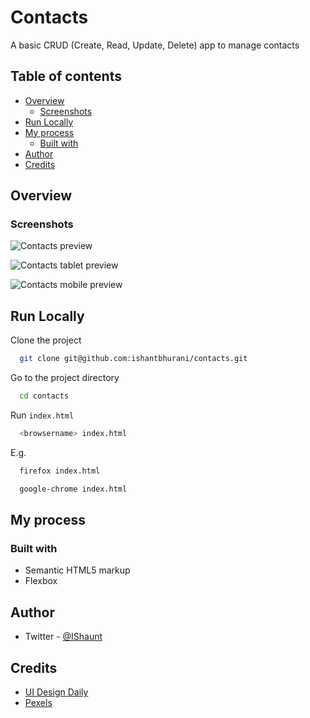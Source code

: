 # Contacts

A basic CRUD (Create, Read, Update, Delete) app to manage contacts

## Table of contents

- [Overview](#overview)
  - [Screenshots](#screenshots)
- [Run Locally](#run-locally)
- [My process](#my-process)
  - [Built with](#built-with)
- [Author](#author)
- [Credits](#credits)

## Overview

### Screenshots

![Contacts preview](https://user-images.githubusercontent.com/67356291/137746572-d501ccf3-f1cd-413e-98ed-7b7ced09fa40.png)

![Contacts tablet preview](https://user-images.githubusercontent.com/67356291/137746563-b5822f9e-b8c8-4c43-958a-5b513cd5c782.png)

![Contacts mobile preview](https://user-images.githubusercontent.com/67356291/137746569-3d703b18-3527-4d1a-80bd-959e56154d3d.png)

## Run Locally

Clone the project

```bash
  git clone git@github.com:ishantbhurani/contacts.git
```

Go to the project directory

```bash
  cd contacts
```

Run `index.html`

```bash
  <browsername> index.html
```

E.g.

```bash
  firefox index.html
```

```bash
  google-chrome index.html
```

## My process

### Built with

- Semantic HTML5 markup
- Flexbox

## Author

- Twitter - [@IShaunt](https://twitter.com/IShaunt)

## Credits

- [UI Design Daily](https://www.uidesigndaily.com/posts/figma-select-account-card-section-day-1464)
- [Pexels](https://www.pexels.com/)
